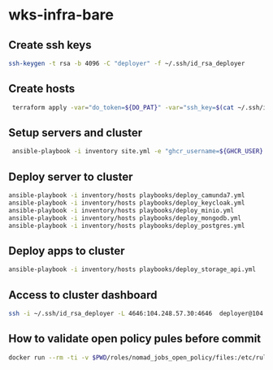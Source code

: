 # wks-infra-bare

## Create ssh keys 

```bash
ssh-keygen -t rsa -b 4096 -C "deployer" -f ~/.ssh/id_rsa_deployer
```

## Create hosts

```bash
 terraform apply -var="do_token=${DO_PAT}" -var="ssh_key=$(cat ~/.ssh/id_rsa_deployer.pub)"
 ```

 ## Setup servers and cluster

```bash
 ansible-playbook -i inventory site.yml -e "ghcr_username=${GHCR_USER} ghcr_token=${GHCR_TOKEN}"
```

## Deploy server to cluster

```bash
ansible-playbook -i inventory/hosts playbooks/deploy_camunda7.yml
ansible-playbook -i inventory/hosts playbooks/deploy_keycloak.yml
ansible-playbook -i inventory/hosts playbooks/deploy_minio.yml
ansible-playbook -i inventory/hosts playbooks/deploy_mongodb.yml
ansible-playbook -i inventory/hosts playbooks/deploy_postgres.yml
```

## Deploy apps to cluster

```bash
ansible-playbook -i inventory/hosts playbooks/deploy_storage_api.yml
```

## Access to cluster dashboard 

```bash
ssh -i ~/.ssh/id_rsa_deployer -L 4646:104.248.57.30:4646  deployer@104.248.57.30
```

## How to validate open policy pules before commit

```bash
docker run --rm -ti -v $PWD/roles/nomad_jobs_open_policy/files:/etc/rules openpolicyagent/opa:edge-static eval -i /etc/rules/wks_policy_rules.rego 'data.wks.authz.allow'
```